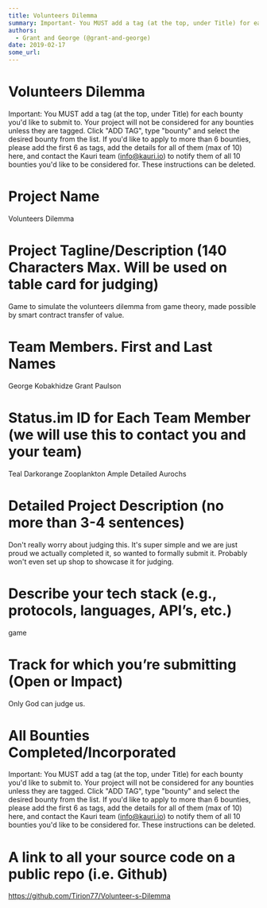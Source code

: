 ```yaml
---
title: Volunteers Dilemma
summary: Important- You MUST add a tag (at the top, under Title) for each bounty youd like to submit to. Your project will not be considered for any bounties unless they are tagged. Click ADD TAG, type bounty and select the desired bounty from the list. If youd like to apply to more than 6 bounties, please add the first 6 as tags, add the details for all of them (max of 10) here, and contact the Kauri team (info@kauri.io) to notify them of all 10 bounties youd like to be considered for. These instruction
authors:
  - Grant and George (@grant-and-george)
date: 2019-02-17
some_url: 
---
```


# Volunteers Dilemma


Important: You MUST add a tag (at the top, under Title) for each bounty you'd like to submit to. Your project will not be considered for any bounties unless they are tagged. Click "ADD TAG", type  "bounty" and select the desired bounty from the list. If you'd like to apply to more than 6 bounties, please add the first 6 as tags, add the details for all of them (max of 10) here, and contact the Kauri team (info@kauri.io) to notify them of all 10 bounties you'd like to be considered for. These instructions can be deleted.

# Project Name
Volunteers Dilemma

# Project Tagline/Description (140 Characters Max. Will be used on table card for judging)
Game to simulate the volunteers dilemma from game theory, made possible by smart contract transfer of value.

# Team Members. First and Last Names
George Kobakhidze
Grant Paulson

# Status.im ID for Each Team Member (we will use this to contact you and your team)
Teal Darkorange Zooplankton
Ample Detailed Aurochs

# Detailed Project Description (no more than 3-4 sentences)

Don't really worry about judging this.  It's super simple and we are just proud we actually completed it, so wanted to formally submit it.  Probably won't even set up shop to showcase it for judging. 


# Describe your tech stack (e.g., protocols, languages, API’s, etc.)
game

# Track for which you’re submitting (Open or Impact)

Only God can judge us.

# All Bounties Completed/Incorporated

Important: You MUST add a tag (at the top, under Title) for each bounty you'd like to submit to. Your project will not be considered for any bounties unless they are tagged. Click "ADD TAG", type  "bounty" and select the desired bounty from the list. If you'd like to apply to more than 6 bounties, please add the first 6 as tags, add the details for all of them (max of 10) here, and contact the Kauri team (info@kauri.io) to notify them of all 10 bounties you'd like to be considered for. These instructions can be deleted.

# A link to all your source code on a public repo (i.e. Github)
https://github.com/Tirion77/Volunteer-s-Dilemma




